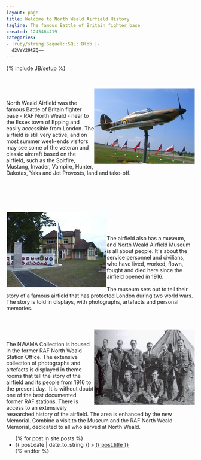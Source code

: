 ```yaml
---
layout: page
title: Welcome to North Weald Airfield History
tagline: The famous Battle of Britain fighter base
created: 1245464419
categories:
- !ruby/string:Sequel::SQL::Blob |-
  d2VsY29tZQ==
---
```

{% include JB/setup %}

<p>&nbsp;</p><p><img class="article" height="202" width="269" align="right" src="/images/Hurricanesmall.JPG" alt="North Weald Airfield Gate Guardian" /></p><p>&nbsp;</p><p>North Weald Airfield was the famous Battle of Britain fighter base - RAF North Weald - near to the Essex town of Epping and easily accessible from London.  The airfield is still very active, and on most summer week-ends visitors may see some of the veteran and classic aircraft based on the airfield, such as the Spitfire, Mustang, Invader, Vampire, Hunter, Dakotas, Yaks and Jet Provosts, land and take-off.</p><p><br /><br />&nbsp;&nbsp;</p><p></p><p><br /><img class="article" height="201" width="269" align="left" alt="North Weald Airfield Museum" src="/images/Museum535.JPG" /></p><p>&nbsp;</p><p><br>The airfield also has a museum, and North Weald Airfield Museum is all about people. It's about the service personnel and civilians, who have lived, worked, flown, fought and died here since the airfield opened in 1916. <br /><br />The museum sets out to tell their story of a famous airfield that has protected London during two world wars.&nbsp; The story is told in displays, with photographs, artefacts and personal memories.<br /><br />&nbsp;&nbsp;</p><p></p><p><img class="article" height="202" width="269" align="right" src="/images/56_Sqd_group.jpg" alt="56 Squadron" /></p><p>&nbsp;</p>The NWAMA Collection is housed in the former RAF North Weald Station Office. The extensive collection of photographs and artefacts is displayed in theme rooms that tell the story of the airfield and its people from 1916 to the present day.&nbsp; It is without doubt one of the best documented former RAF stations. There is access to an extensively researched history of the airfield. The area is enhanced by the new Memorial. Combine a visit to the Museum and the RAF North Weald Memorial, dedicated to all who served at North Weald.

<ul class="posts">
  {% for post in site.posts %}
    <li><span>{{ post.date | date_to_string }}</span> &raquo; <a href="{{ BASE_PATH }}{{ post.url }}">{{ post.title }}</a></li>
  {% endfor %}
</ul>
